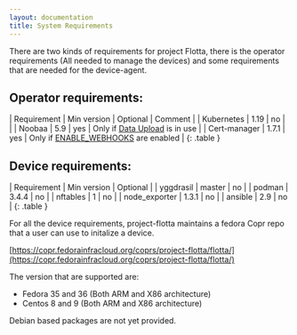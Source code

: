 ```yaml
---
layout: documentation
title: System Requirements
---
```



There are two kinds of requirements for project Flotta, there is the operator
requirements (All needed to manage the devices) and some requirements that are
needed for the device-agent.

## Operator requirements:

| Requirement   | Min version | Optional  | Comment                                                                      |
| Kubernetes    | 1.19        | no        |                                                                              |
| Noobaa        | 5.9         | yes       | Only if [Data Upload](data_upload.md) is in use                              |
| Cert-manager  | 1.7.1       | yes       | Only if [ENABLE_WEBHOOKS](deployment_options.md#enable_webhooks) are enabled |
{: .table }

## Device requirements:

| Requirement       | Min version | Optional  |
| yggdrasil         | master      | no        |
| podman            | 3.4.4       | no        |
| nftables          | 1           | no        |
| node_exporter     | 1.3.1       | no        |
| ansible           | 2.9         | no        |
{: .table }


For all the device requirements, project-flotta maintains a fedora Copr repo
that a user can use to initalize a device.

[https://copr.fedorainfracloud.org/coprs/project-flotta/flotta/](https://copr.fedorainfracloud.org/coprs/project-flotta/flotta/)

The version that are supported are:

- Fedora 35 and 36 (Both ARM and X86 architecture)
- Centos 8 and 9 (Both ARM and X86 architecture)

Debian based packages are not yet provided.

